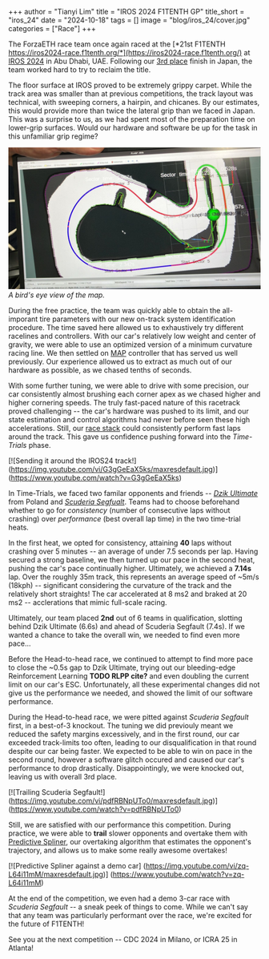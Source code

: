 +++
author = "Tianyi Lim"
title = "IROS 2024 F1TENTH GP"
title_short = "iros_24"
date = "2024-10-18"
tags = []
image = "blog/iros_24/cover.jpg"
categories = ["Race"]
+++

The ForzaETH race team once again raced at the [*21st F1TENTH https://iros2024-race.f1tenth.org/*](https://iros2024-race.f1tenth.org/) at [IROS 2024](https://iros2024-abudhabi.org/) in Abu Dhabi, UAE. Following our [3rd place](blog/iros24/index.md) finish in Japan, the team worked hard to try to reclaim the title.

The floor surface at IROS proved to be extremely grippy carpet. While the track area was smaller than at previous competitions, the track layout was technical, with sweeping corners, a hairpin, and chicanes. By our estimates, this would provide more than twice the lateral grip than we faced in Japan. This was a surprise to us, as we had spent most of the preparation time on lower-grip surfaces. Would our hardware and software be up for the task in this unfamiliar grip regime?

![Map](iros24-map.jpg)
*A bird's eye view of the map.*

During the free practice, the team was quickly able to obtain the all-imporant tire parameters with our new on-track system identification procedure. The time saved here allowed us to exhaustively try different racelines and controllers. With our car's relatively low weight and center of gravity, we were able to use an optimized version of a minimum curvature racing line. We then settled on [MAP](https://arxiv.org/abs/2209.04346) controller that has served us well previously. Our experience allowed us to extract as much out of our hardware as possible, as we chased tenths of seconds.

With some further tuning, we were able to drive with some precision, our car consistently almost brushing each corner apex as we chased higher and higher cornering speeds. The truly fast-paced nature of this racetrack proved challenging -- the car's hardware was pushed to its limit, and our state estimation and control algorithms had never before seen these high accelerations. Still, our [race stack](https://github.com/ForzaETH/race_stack) could consistently perform fast laps around the track. This gave us confidence pushing forward into the *Time-Trials* phase.

[![Sending it around the IROS24 track!]
(https://img.youtube.com/vi/G3gGeEaX5ks/maxresdefault.jpg)]
(https://www.youtube.com/watch?v=G3gGeEaX5ks)

In Time-Trials, we faced two familar opponents and friends -- [*Dzik Ultimate*](https://www.linkedin.com/in/lsztyber/) from Poland and [*Scuderia Segfualt*](https://www.tuwien.at/inf/f1tenth/). Teams had to choose beforehand whether to go for *consistency* (number of consecutive laps without crashing) over *performance* (best overall lap time) in the two time-trial heats.

In the first heat, we opted for consistency, attaining **40** laps without crashing over 5 minutes -- an average of under 7.5 seconds per lap. Having secured a strong baseline, we then turned up our pace in the second heat, pushing the car's pace continually higher. Ultimately, we achieved a **7.14s** lap. Over the roughly 35m track, this represents an average speed of ~5m/s (18kph) -- significant considering the curvature of the track and the relatively short straights! The car accelerated at 8 ms2 and braked at 20 ms2 -- acclerations that mimic full-scale racing.

Ultimately, our team placed **2nd** out of 6 teams in qualification, slotting behind Dzik Ultimate (6.6s) and ahead of Scuderia Segfault (7.4s). If we wanted a chance to take the overall win, we needed to find even more pace...

Before the Head-to-head race, we continued to attempt to find more pace to close the ~0.5s gap to Dzik Ultimate, trying out our bleeding-edge Reinforcement Learning **TODO RLPP cite?** and even doubling the current limit on our car's ESC. Unfortunately, all these experimental changes did not give us the performance we needed, and showed the limit of our software performance.

During the Head-to-head race, we were pitted against *Scuderia Segfault* first, in a best-of-3 knockout. The tuning we did previouly meant we reduced the safety margins excessively, and in the first round, our car exceeded track-limits too often, leading to our disqualification in that round despite our car being faster. We expected to be able to win on pace in the second round, however a software glitch occured and caused our car's performance to drop drastically. Disappointingly, we were knocked out, leaving us with overall 3rd place.

[![Trailing Scuderia Segfault!]
(https://img.youtube.com/vi/pdfRBNpUTo0/maxresdefault.jpg)]
(https://www.youtube.com/watch?v=pdfRBNpUTo0)

Still, we are satisfied with our performance this competition. During practice, we were able to **trail** slower opponents and overtake them with [Predictive Spliner](https://github.com/ForzaETH/predictive-spliner), our overtaking algorithm that estimates the opponent's trajectory, and allows us to make some really awesome overtakes!

[![Predictive Spliner against a demo car]
(https://img.youtube.com/vi/zq-L64i11mM/maxresdefault.jpg)]
(https://www.youtube.com/watch?v=zq-L64i11mM)

At the end of the competition, we even had a demo 3-car race with *Scuderia Segfault* -- a sneak peek of things to come. While we can't say that any team was particularly performant over the race, we're excited for the future of F1TENTH!

See you at the next competition -- CDC 2024 in Milano, or ICRA 25 in Atlanta!